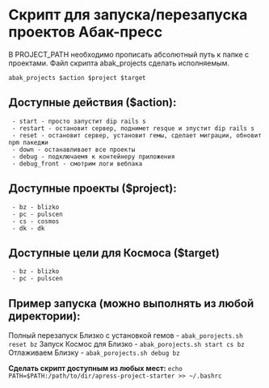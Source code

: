 # Скрипт для запуска/перезапуска проектов Абак-пресс

В PROJECT_PATH необходимо прописать абсолютный путь к папке с проектами.
Файл скрипта abak_projects сделать исполняемым.

`abak_projects $action $project $target`

## Доступные действия ($action):
     - start - просто запустит dip rails s
     - restart - остановит сервер, поднимет resque и зпустит dip rails s
     - reset - остановит сервер, установит гемы, сделает миграции, обновит npm пакеджи
     - down - останавливает все проекты
     - debug - подключаемя к контейнеру приложения
     - debug_front - смотрим логи вебпака

## Доступные проекты ($project):
     - bz - blizko
     - pc - pulscen
     - cs - cosmos
     - dk - dk

## Доступные цели для Космоса ($target)
     - bz - blizko
     - pc - pulscen

## Пример запуска (можно выполнять из любой директории):
Полный перезапуск Близко с установкой гемов - `abak_porojects.sh reset bz`
Запуск Космос для Близко - `abak_porojects.sh start cs bz`
Отлаживаем Близку - `abak_porojects.sh debug bz`

**Сделать скрипт доступным из любых мест:**
```echo PATH=$PATH:/path/to/dir/apress-project-starter >> ~/.bashrc```
